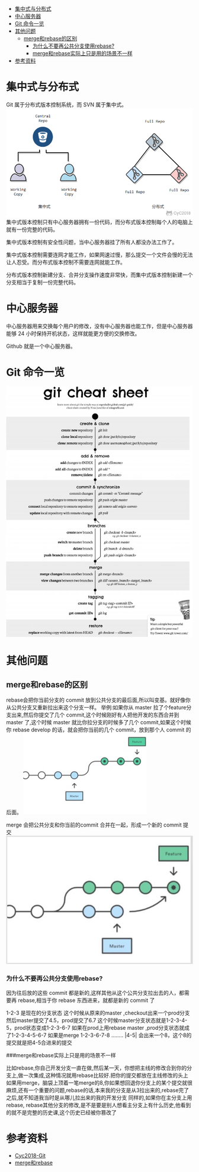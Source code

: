 <!-- TOC START min:1 max:3 link:true update:true -->
- [集中式与分布式](#集中式与分布式)
- [中心服务器](#中心服务器)
- [Git 命令一览](#git-命令一览)
- [其他问题](#其他问题)
  - [merge和rebase的区别](#merge和rebase的区别)
    - [为什么不要再公共分支使用rebase?](#为什么不要再公共分支使用rebase)
    - [merge和rebase实际上只是用的场景不一样](#merge和rebase实际上只是用的场景不一样)
- [参考资料](#参考资料)

<!-- TOC END -->



# 集中式与分布式
Git 属于分布式版本控制系统，而 SVN 属于集中式。
![git1](../pic/git1.png)
集中式版本控制只有中心服务器拥有一份代码，而分布式版本控制每个人的电脑上就有一份完整的代码。

集中式版本控制有安全性问题，当中心服务器挂了所有人都没办法工作了。

集中式版本控制需要连网才能工作，如果网速过慢，那么提交一个文件会慢的无法让人忍受。而分布式版本控制不需要连网就能工作。

分布式版本控制新建分支、合并分支操作速度非常快，而集中式版本控制新建一个分支相当于复制一份完整代码。

# 中心服务器
中心服务器用来交换每个用户的修改，没有中心服务器也能工作，但是中心服务器能够 24 小时保持开机状态，这样就能更方便的交换修改。

Github 就是一个中心服务器。

# Git 命令一览
![git](../pic/git.jpg)

# 其他问题
## merge和rebase的区别
rebase会把你当前分支的 commit 放到公共分支的最后面,所以叫变基。就好像你从公共分支又重新拉出来这个分支一样。
举例:如果你从 master 拉了个feature分支出来,然后你提交了几个 commit,这个时候刚好有人把他开发的东西合并到 master 了,这个时候 master 就比你拉分支的时候多了几个 commit,如果这个时候你 rebase develop 的话，就会把你当前的几个 commit，放到那个人 commit 的后面。
![git2](../pic/git2.jpg)

merge 会把公共分支和你当前的commit 合并在一起，形成一个新的 commit 提交
![git2](../pic/git3.jpg)

### 为什么不要再公共分支使用rebase?
因为往后放的这些 commit 都是新的,这样其他从这个公共分支拉出去的人，都需要再 rebase,相当于你 rebase 东西进来，就都是新的 commit 了

1-2-3 是现在的分支状态
这个时候从原来的master ,checkout出来一个prod分支
然后master提交了4.5，prod提交了6.7
这个时候master分支状态就是1-2-3-4-5，prod状态变成1-2-3-6-7
如果在prod上用rebase master ,prod分支状态就成了1-2-3-4-5-6-7
如果是merge
1-2-3-6-7-8
........ |4-5|
会出来一个8，这个8的提交就是把4-5合进来的提交

###merge和rebase实际上只是用的场景不一样

比如rebase,你自己开发分支一直在做,然后某一天，你想把主线的修改合到你的分支上,做一次集成,这种情况就用rebase比较好.把你的提交都放在主线修改的头上
如果用merge，脑袋上顶着一笔merge的8,你如果想回退你分支上的某个提交就很麻烦,还有一个重要的问题,rebase的话,本来我的分支是从3拉出来的,rebase完了之后,就不知道我当时是从哪儿拉出来的我的开发分支
同样的,如果你在主分支上用rebase, rebase其他分支的修改,是不是要是别人想看主分支上有什么历史,他看到的就不是完整的历史课,这个历史已经被你篡改了


# 参考资料
- [Cyc2018-Git](https://github.com/CyC2018/CS-Notes/blob/master/notes/Git.md)
- [merge和rebase](https://www.jianshu.com/p/4079284dd970)
